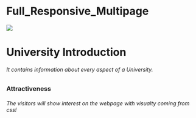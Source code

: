 # Full_Responsive_Multipage

![](edu.gif)

<h1> University Introduction
<h6> It contains information about every aspect of a University.

<h3> Attractiveness
<h6> The visitors will show interest on the webpage with visualty coming from css! 
